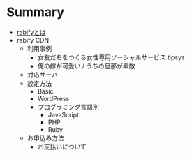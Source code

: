 # Summary

* [rabifyとは](README.md)
* rabify CDN
  * 利用事例
    * 女友だちをつくる女性専用ソーシャルサービス tipsys
    * 俺の嫁が可愛い / うちの旦那が素敵
  * 対応サーバ
  * 設定方法
    * Basic
    * WordPress
    * プログラミング言語別
      * JavaScript
      * PHP
      * Ruby
  * お申込み方法
    * お支払いについて